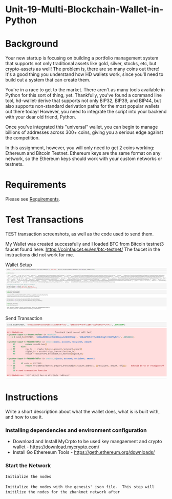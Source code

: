 # Unit-19-Multi-Blockchain-Wallet-in-Python

# Background
Your new startup is focusing on building a portfolio management system that supports not only traditional assets
like gold, silver, stocks, etc, but crypto-assets as well! The problem is, there are so many coins out there! It's
a good thing you understand how HD wallets work, since you'll need to build out a system that can create them.

You're in a race to get to the market. There aren't as many tools available in Python for this sort of thing, yet.
Thankfully, you've found a command line tool, hd-wallet-derive that supports not only BIP32, BIP39, and BIP44, but
also supports non-standard derivation paths for the most popular wallets out there today! However, you need to integrate
the script into your backend with your dear old friend, Python.

Once you've integrated this "universal" wallet, you can begin to manage billions of addresses across 300+ coins, giving
you a serious edge against the competition.

In this assignment, however, you will only need to get 2 coins working: Ethereum and Bitcoin Testnet.
Ethereum keys are the same format on any network, so the Ethereum keys should work with your custom networks or testnets.

# Requirements

Please see [Requirements](https://github.com/zarbin/Unit-19---Multi-Blockchain-Wallet-in-Python/blob/main/requirements.txt).

# Test Transactions
TEST transaction screenshots, as well as the code used to send them.

My Wallet was created successfully and I loaded BTC from Bitcoin testnet3 faucet found here: https://coinfaucet.eu/en/btc-testnet/
The faucet in the instructions did not work for me. 

Wallet Setup
![Screenshot](/images/walletsetup.png)

Send Transaction
![Screenshot](/images/sendtrans.png)

# Instructions
Write a short description about what the wallet does, what is is built with, and how to use it.

### Installing dependencies and environment configuration
* Download and Install MyCrpto to be used key mangaement and crypto wallet - https://download.mycrypto.com/
* Install Go Ethereeum Tools - https://geth.ethereum.org/downloads/

### Start the Network
    Initialize the nodes
    
    Initialize the nodes with the genesis' json file.  This step will initilize the nodes for the zbanknet network after 

